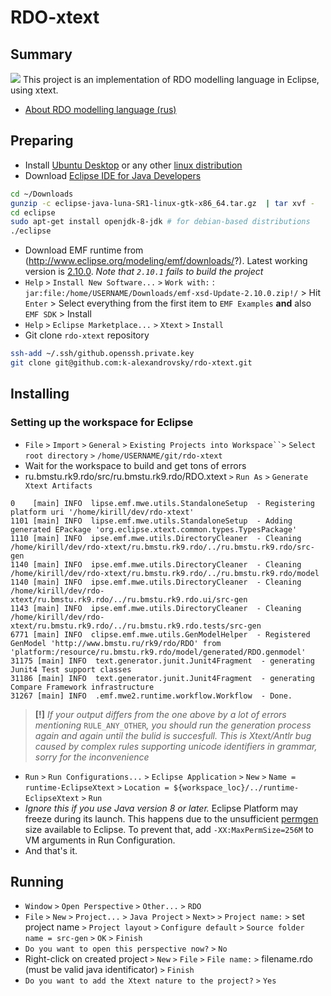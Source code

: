 # RDO-xtext
## Summary
<img src=https://raw.githubusercontent.com/k-alexandrovsky/k-alexandrovsky.github.io/master/rdo-xtext.png><img>
This project is an implementation of RDO modelling language in Eclipse, using xtext.
* [About RDO modelling language (rus)](http://rdo.rk9.bmstu.ru/help/help/rdo_lang_rus/html/rdo_intro.htm)

## Preparing
 * Install [Ubuntu Desktop](http://www.ubuntu.com/download/desktop/) or any other [linux distribution](http://www.linux.com/directory/Distributions/desktop)
 * Download [Eclipse IDE for Java Developers](https://www.eclipse.org/downloads/)
```bash
cd ~/Downloads
gunzip -c eclipse-java-luna-SR1-linux-gtk-x86_64.tar.gz  | tar xvf -
cd eclipse
sudo apt-get install openjdk-8-jdk # for debian-based distributions
./eclipse
```
 * Download EMF runtime from (http://www.eclipse.org/modeling/emf/downloads/?). Latest working version is [2.10.0](http://www.eclipse.org/downloads/download.php?file=/modeling/emf/emf/downloads/drops/2.10.0/R201405190339/emf-xsd-Update-2.10.0.zip). *Note that `2.10.1` fails to build the project*
 * `Help` `>` `Install New Software...` `>` `Work with:` : `jar:file:/home/USERNAME/Downloads/emf-xsd-Update-2.10.0.zip!/` > Hit `Enter` > Select everything from the first item to `EMF Examples` **and** also `EMF SDK` > Install
 * `Help` `>` `Eclipse Marketplace...` `>` `Xtext` `>` `Install`
 * Git clone `rdo-xtext` repository
```bash
ssh-add ~/.ssh/github.openssh.private.key
git clone git@github.com:k-alexandrovsky/rdo-xtext.git
```
## Installing  
### Setting up the workspace for Eclipse
* `File` `>` `Import` `>` `General` `>` `Existing Projects into Workspace``>` `Select root directory` `>` `/home/USERNAME/git/rdo-xtext`
* Wait for the workspace to build and get tons of errors
* ru.bmstu.rk9.rdo/src/ru.bmstu.rk9.rdo/RDO.xtext `>` `Run As` `>` `Generate Xtext Artifacts`
``` 
0    [main] INFO  lipse.emf.mwe.utils.StandaloneSetup  - Registering platform uri '/home/kirill/dev/rdo-xtext'
1101 [main] INFO  lipse.emf.mwe.utils.StandaloneSetup  - Adding generated EPackage 'org.eclipse.xtext.common.types.TypesPackage'
1110 [main] INFO  ipse.emf.mwe.utils.DirectoryCleaner  - Cleaning /home/kirill/dev/rdo-xtext/ru.bmstu.rk9.rdo/../ru.bmstu.rk9.rdo/src-gen
1140 [main] INFO  ipse.emf.mwe.utils.DirectoryCleaner  - Cleaning /home/kirill/dev/rdo-xtext/ru.bmstu.rk9.rdo/../ru.bmstu.rk9.rdo/model
1140 [main] INFO  ipse.emf.mwe.utils.DirectoryCleaner  - Cleaning /home/kirill/dev/rdo-xtext/ru.bmstu.rk9.rdo/../ru.bmstu.rk9.rdo.ui/src-gen
1143 [main] INFO  ipse.emf.mwe.utils.DirectoryCleaner  - Cleaning /home/kirill/dev/rdo-xtext/ru.bmstu.rk9.rdo/../ru.bmstu.rk9.rdo.tests/src-gen
6771 [main] INFO  clipse.emf.mwe.utils.GenModelHelper  - Registered GenModel 'http://www.bmstu.ru/rk9/rdo/RDO' from 'platform:/resource/ru.bmstu.rk9.rdo/model/generated/RDO.genmodel'
31175 [main] INFO  text.generator.junit.Junit4Fragment  - generating Junit4 Test support classes
31186 [main] INFO  text.generator.junit.Junit4Fragment  - generating Compare Framework infrastructure
31267 [main] INFO  .emf.mwe2.runtime.workflow.Workflow  - Done.
```
>**[!]** *If your output differs from the one above by a lot of errors mentioning* `RULE_ANY_OTHER`*, you should run the generation process again and again until the bulid is succesfull. This is Xtext/Antlr bug caused by complex rules supporting unicode identifiers in grammar, sorry for the inconvenience*

* `Run` `>` `Run Configurations...` `>` `Eclipse Application` `>` `New` `>` `Name = runtime-EclipseXtext` `>` `Location = ${workspace_loc}/../runtime-EclipseXtext` `>` `Run`
 * *Ignore this if you use Java version 8 or later.* Eclipse Platform may freeze during its launch. This happens due to the unsufficient [permgen](http://wiki.eclipse.org/FAQ_How_do_I_increase_the_permgen_size_available_to_Eclipse%3F) size available to Eclipse. To prevent that, add `-XX:MaxPermSize=256M` to VM arguments in Run Configuration.
* And that's it.

## Running  
* `Window` `>` `Open Perspective` `>` `Other...` `>` `RDO`
* `File` `>` `New` `>` `Project...` `>` `Java Project` `>` `Next>` `>` `Project name:` `>` set project name `>` `Project layout` `>` `Configure default` `>` `Source folder name = src-gen` `>` `OK` `>` `Finish`
 * `Do you want to open this perspective now?` `>` `No`
* Right-click on created project `>` `New` `>` `File` `>` `File name:` `>` filename.rdo (must be valid java identificator) `>` `Finish`
 * `Do you want to add the Xtext nature to the project?` `>` `Yes`
